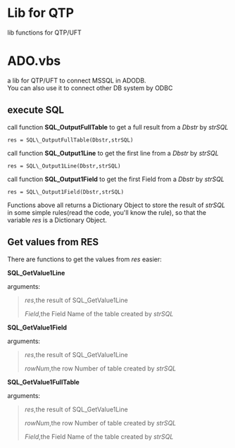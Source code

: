 Lib for QTP    
=========
lib functions for QTP/UFT

# ADO.vbs    

a lib for QTP/UFT to connect MSSQL in ADODB.    
You can also use it to connect other DB system by ODBC

## execute SQL
call function **SQL\_OutputFullTable** to get a full result from a *Dbstr* by *strSQL*

    res = SQL\_OutputFullTable(Dbstr,strSQL)    

call function **SQL\_Output1Line** to get the first line from a _Dbstr_ by *strSQL*

    res = SQL\_Output1Line(Dbstr,strSQL)    

call function **SQL\_Output1Field** to get the first Field from a _Dbstr_ by *strSQL*

    res = SQL\_Output1Field(Dbstr,strSQL)    

Functions above all returns a Dictionary Object to store the result of *strSQL* in some simple rules(read the code, you'll know the rule), so that the variable *res* is a Dictionary Object.

## Get values from RES
There are functions to get the values from *res* easier:

**SQL\_GetValue1Line**

arguments:

> *res*,the result of SQL\_GetValue1Line
> 
> *Field*,the Field Name of the table created by *strSQL*

**SQL\_GetValue1Field**

arguments:

> *res*,the result of SQL\_GetValue1Line
> 
> *rowNum*,the row Number of table created by *strSQL*

**SQL\_GetValue1FullTable**

arguments:

> *res*,the result of SQL\_GetValue1Line
>
> *rowNum*,the row Number of table created by *strSQL*
> 
> *Field*,the Field Name of the table created by *strSQL*

